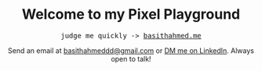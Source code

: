 <h1 align="center">
  Welcome to my Pixel Playground
</h1>

<p>
<pre align="center">
judge me quickly -> <a href="https://basithahmed.me">basithahmed.me</a>
</pre>
</p>

<p align="center">
Send an email at <a href="mailto:basithahmeddd@gmail.com">basithahmeddd@gmail.com<a/> or <a href="https://www.linkedin.com/in/basith-ahmed/">DM me on LinkedIn<a/>. Always open to talk!</p>
